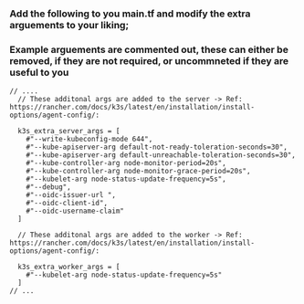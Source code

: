 
###  Add the following to you main.tf and modify the extra arguements to your liking;   

###   Example arguements are commented out, these can either be removed, if they are not required, or uncommneted if they are useful to you 

```args are added to the k3s server and worker nodes
// ....
  // These additonal args are added to the server -> Ref: https://rancher.com/docs/k3s/latest/en/installation/install-options/agent-config/:
  
  k3s_extra_server_args = [
    #"--write-kubeconfig-mode 644",
    #"--kube-apiserver-arg default-not-ready-toleration-seconds=30",
    #"--kube-apiserver-arg default-unreachable-toleration-seconds=30",
    #"--kube-controller-arg node-monitor-period=20s",
    #"--kube-controller-arg node-monitor-grace-period=20s",
    #"--kubelet-arg node-status-update-frequency=5s",
    #"--debug",
    #"--oidc-issuer-url ",
    #"--oidc-client-id",
    #"--oidc-username-claim"
  ]

  // These additonal args are added to the worker -> Ref: https://rancher.com/docs/k3s/latest/en/installation/install-options/agent-config/:
  
  k3s_extra_worker_args = [
    #"--kubelet-arg node-status-update-frequency=5s"
  ]
// ...
```
